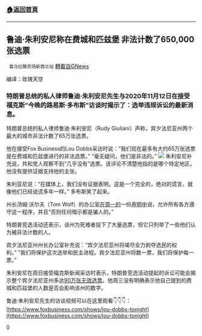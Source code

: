 ###  [:house:返回首頁](https://github.com/ourhimalayas/txt)
---

## 鲁迪·朱利安尼称在费城和匹兹堡 非法计数了650,000张选票
` 喜马拉雅农场新西兰站` [轉載自GNews](https://gnews.org/zh-hans/551045/)

编译：玫瑰天空

### 特朗普总统的私人律师鲁迪·朱利安尼先生与2020年11月12日在接受福克斯“今晚的路易斯·多布斯”访谈时揭示了：选举违规诉讼的最新消息。

特朗普总统的私人律师鲁迪·朱利安尼（Rudy Giuliani）声称，宾夕法尼亚州两个最大的城市非法计数了65万张选票。

他在接受Fox Business的Lou Dobbs采访时说：“我们现在最多有大约65万张选票是在费城和匹兹堡进行的非法选票。” “毫无疑问，他们是非法的。”
![]()![](https://gnews-media-offload.s3.amazonaws.com/wp-content/uploads/2020/11/12085435/%E6%88%AA%E5%B1%8F2020-11-13-02.49.12-1.png)
朱利安尼补充说，共和党人观察不到“几乎没有”选票。该评论不清楚他指的是哪个特定地区。他没有提供证据支持他的主张。

朱利亚尼说：“在媒体上，我们没有证据表明，这是一个完全的，绝对的谎言，就像他们已经说谎多年一样。” 多布斯笑了起来。

州长汤姆·沃尔夫（Tom Wolf）的办公室[在周一的](https://apnews.com/article/election-2020-joe-biden-donald-trump-pennsylvania-harrisburg-4ffb65405cf23356da03339b78225822)一份[声明中](https://apnews.com/article/election-2020-joe-biden-donald-trump-pennsylvania-harrisburg-4ffb65405cf23356da03339b78225822)说，允许所有各方遵守这一程序，并且“否则任何暗示都是骗人的。”

特朗普竞选活动还表示，该州为死难者投下了大量选票，但它只列举了一些他们认为被非法计数的人。

宾夕法尼亚州州长办公室补充说：“宾夕法尼亚州将竭尽全力剥夺选民的权利。” “我们将保护这次选举和民主进程。宾夕法尼亚州将数一票，我们将保护每一票。”

朱利安尼在周日接受福克斯新闻采访时表示，特朗普竞选活动提起的诉讼可能会揭示整个宾夕法尼亚州多达[90万张无效选票](https://www.washingtonexaminer.com/news/rudy-giuliani-trump-campaign-has-enough-evidence-to-change-pennsylvania-election-results)。他周三没有明确表示他自己提到的费城和匹兹堡的人数是否会影响该州的数字。

鲁迪·朱利安尼先生的访谈视频可以在这里观看👇👇👇：[https://www.foxbusiness.com/shows/lou-dobbs-tonight](https://www.foxbusiness.com/shows/lou-dobbs-tonight)

0
